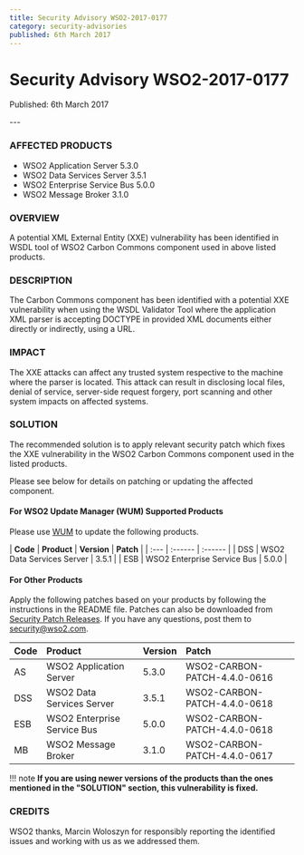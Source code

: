 ```yaml
---
title: Security Advisory WSO2-2017-0177
category: security-advisories
published: 6th March 2017
---
```


# Security Advisory WSO2-2017-0177

<p class="doc-info">Published: 6th March 2017</p>
---

### AFFECTED PRODUCTS
* WSO2 Application Server 5.3.0
* WSO2 Data Services Server 3.5.1
* WSO2 Enterprise Service Bus 5.0.0
* WSO2 Message Broker 3.1.0


### OVERVIEW
A potential XML External Entity (XXE) vulnerability has been identified in WSDL tool of WSO2 Carbon Commons component used in above listed products.


### DESCRIPTION
The Carbon Commons component has been identified with a potential XXE vulnerability when using the WSDL Validator Tool where the application XML parser is accepting DOCTYPE in provided XML documents either directly or indirectly, using a URL.


### IMPACT
The XXE attacks can affect any trusted system respective to the machine where the parser is located. This attack can result in disclosing local files, denial of service, server-side request forgery, port scanning and other system impacts on affected systems.


### SOLUTION
The recommended solution is to apply relevant security patch which fixes the XXE vulnerability in the WSO2 Carbon Commons component used in the listed products.

Please see below for details on patching or updating the affected component.

#### For WSO2 Update Manager (WUM) Supported Products
Please use [WUM](https://wso2.com/updates/wum/) to update the following products.


| **Code** | **Product**          | **Version** | **Patch**                    |
| :--- | :------ | :------ |
| DSS | WSO2 Data Services Server | 3.5.1 |
| ESB | WSO2 Enterprise Service Bus | 5.0.0 |


#### For Other Products
Apply the following patches based on your products by following the instructions in the README file. Patches can also be downloaded from [Security Patch Releases](https://wso2.com/security-patch-releases/). If you have any questions, post them to <security@wso2.com>.


| Code | Product | Version | Patch | 
| :--- | :------ | :------ | :---- |
| AS | WSO2 Application Server | 5.3.0 | WSO2-CARBON-PATCH-4.4.0-0616 |
| DSS | WSO2 Data Services Server | 3.5.1 | WSO2-CARBON-PATCH-4.4.0-0618 |
| ESB | WSO2 Enterprise Service Bus | 5.0.0 | WSO2-CARBON-PATCH-4.4.0-0618 |
| MB | WSO2 Message Broker | 3.1.0 | WSO2-CARBON-PATCH-4.4.0-0617 | 


!!! note
    **If you are using newer versions of the products than the ones mentioned in the "SOLUTION" section, this vulnerability is fixed.**


### CREDITS
WSO2 thanks, Marcin Woloszyn for responsibly reporting the identified issues and working with us as we addressed them.
